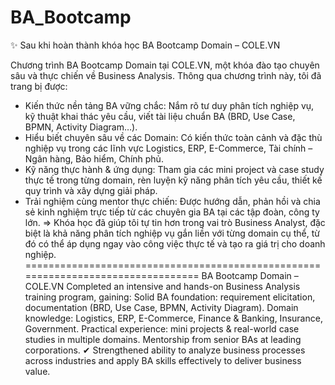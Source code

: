 # BA_Bootcamp
✨ Sau khi hoàn thành khóa học BA Bootcamp Domain – COLE.VN

Chương trình BA Bootcamp Domain tại COLE.VN, một khóa đào tạo chuyên sâu và thực chiến về Business Analysis. Thông qua chương trình này, tôi đã trang bị được:
- Kiến thức nền tảng BA vững chắc: Nắm rõ tư duy phân tích nghiệp vụ, kỹ thuật khai thác yêu cầu, viết tài liệu chuẩn BA (BRD, Use Case, BPMN, Activity Diagram…).
- Hiểu biết chuyên sâu về các Domain: Có kiến thức toàn cảnh và đặc thù nghiệp vụ trong các lĩnh vực Logistics, ERP, E-Commerce, Tài chính – Ngân hàng, Bảo hiểm, Chính phủ.
- Kỹ năng thực hành & ứng dụng: Tham gia các mini project và case study thực tế trong từng domain, rèn luyện kỹ năng phân tích yêu cầu, thiết kế quy trình và xây dựng giải pháp.
- Trải nghiệm cùng mentor thực chiến: Được hướng dẫn, phản hồi và chia sẻ kinh nghiệm trực tiếp từ các chuyên gia BA tại các tập đoàn, công ty lớn.
=> Khóa học đã giúp tôi tự tin hơn trong vai trò Business Analyst, đặc biệt là khả năng phân tích nghiệp vụ gắn liền với từng domain cụ thể, từ đó có thể áp dụng ngay vào công việc thực tế và tạo ra giá trị cho doanh nghiệp.
=================================================================================
BA Bootcamp Domain – COLE.VN
Completed an intensive and hands-on Business Analysis training program, gaining:
Solid BA foundation: requirement elicitation, documentation (BRD, Use Case, BPMN, Activity Diagram).
Domain knowledge: Logistics, ERP, E-Commerce, Finance & Banking, Insurance, Government.
Practical experience: mini projects & real-world case studies in multiple domains.
Mentorship from senior BAs at leading corporations.
✔ Strengthened ability to analyze business processes across industries and apply BA skills effectively to deliver business value.
